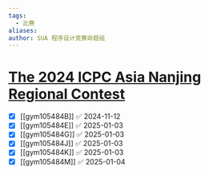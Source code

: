 ```yaml
---
tags:
  - 比赛
aliases: 
author: SUA 程序设计竞赛命题组
---
```

# [The 2024 ICPC Asia Nanjing Regional Contest](https://codeforces.com/gym/105484)

- [x] [[gym105484B]] ✅ 2024-11-12
- [x] [[gym105484E]] ✅ 2025-01-03
- [x] [[gym105484G]] ✅ 2025-01-03
- [x] [[gym105484J]] ✅ 2025-01-03
- [x] [[gym105484K]] ✅ 2025-01-03
- [x] [[gym105484M]] ✅ 2025-01-04
